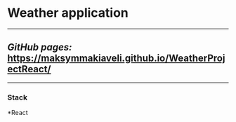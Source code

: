 # Weather application
___
## *GitHub pages:*  https://maksymmakiaveli.github.io/WeatherProjectReact/
___

### Stack
   *React
